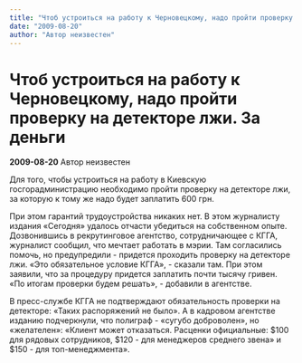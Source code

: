 ```yaml
---
title: "Чтоб устроиться на работу к Черновецкому, надо пройти проверку на детекторе лжи. За деньги"
date: "2009-08-20"
author: "Автор неизвестен"
---
```


# Чтоб устроиться на работу к Черновецкому, надо пройти проверку на детекторе лжи. За деньги

**2009-08-20** Автор неизвестен

Для того, чтобы устроиться на работу в Киевскую госгорадминистрацию необходимо пройти проверку на детекторе лжи, за которую к тому же надо будет заплатить 600 грн.

При этом гарантий трудоустройства никаких нет. В этом журналисту издания «Сегодня» удалось отчасти убедиться на собственном опыте. Дозвонившись в рекрутинговое агентство, сотрудничающее с КГГА, журналист сообщил, что мечтает работать в мэрии. Там согласились помочь, но предупредили - придется проходить проверку на детекторе лжи. «Это обязательное условие КГГА», - сказали там. При этом заявили, что за процедуру придется заплатить почти тысячу гривен. «По итогам проверки будем решать», - добавили в агентстве.

В пресс-службе КГГА не подтверждают обязательность проверки на детекторе: «Таких распоряжений не было». А в кадровом агентстве изданию подчеркнули, что полиграф - «сугубо доброволен», но «желателен»: «Клиент может отказаться. Расценки официальные: $100 для рядовых сотрудников, $120 - для менеджеров среднего звена» и $150 - для топ-менеджмента».